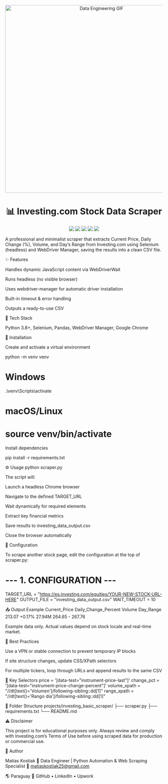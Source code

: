 <p align="center"> <img src="https://media.giphy.com/media/26xBzvH6sDLHbOZYU/giphy.gif" alt="Data Engineering GIF" width="600"/> </p> <h1 align="center">📊 Investing.com Stock Data Scraper</h1> <p align="center"> <a href="https://www.python.org/"><img src="https://img.shields.io/badge/Python-3.8%2B-blue?logo=python&logoColor=white"></a> <a href="https://www.selenium.dev/"><img src="https://img.shields.io/badge/Selenium-Automation-informational"></a> <a href="https://pandas.pydata.org/"><img src="https://img.shields.io/badge/Pandas-Data%20Frames-yellowgreen"></a> <a href="#"><img src="https://img.shields.io/badge/License-MIT-green.svg"></a> <a href="#"><img src="https://img.shields.io/badge/Made%20by-Mat%C3%ADas%20Kostiak-black"></a> </p>

A professional and minimalist scraper that extracts Current Price, Daily Change (%), Volume, and Day’s Range from Investing.com
 using Selenium (headless) and WebDriver Manager, saving the results into a clean CSV file.

✨ Features

Handles dynamic JavaScript content via WebDriverWait

Runs headless (no visible browser)

Uses webdriver-manager for automatic driver installation

Built-in timeout & error handling

Outputs a ready-to-use CSV

🧰 Tech Stack

Python 3.8+, Selenium, Pandas, WebDriver Manager, Google Chrome

🚀 Installation

Create and activate a virtual environment

python -m venv venv
# Windows
.\venv\Scripts\activate
# macOS/Linux
# source venv/bin/activate


Install dependencies

pip install -r requirements.txt

⚙️ Usage
python scraper.py


The script will:

Launch a headless Chrome browser

Navigate to the defined TARGET_URL

Wait dynamically for required elements

Extract key financial metrics

Save results to investing_data_output.csv

Close the browser automatically

🧩 Configuration

To scrape another stock page, edit the configuration at the top of scraper.py:

# --- 1. CONFIGURATION ---
TARGET_URL = "https://es.investing.com/equities/YOUR-NEW-STOCK-URL-HERE"
OUTPUT_FILE = "investing_data_output.csv"
WAIT_TIMEOUT = 10

📤 Output Example
Current_Price	Daily_Change_Percent	Volume	Day_Range
213.07	+0.17%	27.94M	264.65 - 267.76

Example data only. Actual values depend on stock locale and real-time market.

🧠 Best Practices

Use a VPN or stable connection to prevent temporary IP blocks

If site structure changes, update CSS/XPath selectors

For multiple tickers, loop through URLs and append results to the same CSV

🧪 Key Selectors
price        = '[data-test="instrument-price-last"]'
change_pct   = '[data-test="instrument-price-change-percent"]'
volume_xpath = "//dt[text()='Volumen']/following-sibling::dd[1]"
range_xpath  = "//dt[text()='Rango día']/following-sibling::dd[1]"

🧱 Folder Structure
projects/investing_basic_scraper/
├── scraper.py
├── requirements.txt
└── README.md

⚠️ Disclaimer

This project is for educational purposes only.
Always review and comply with Investing.com’s Terms of Use before using scraped data for production or commercial use.

👤 Author

Matías Kostiak
💼 Data Engineer | Python Automation & Web Scraping Specialist
📧 matiaskostiak25@gmail.com

🌎 Paraguay
🔗 GitHub
 • LinkedIn
 • Upwork
